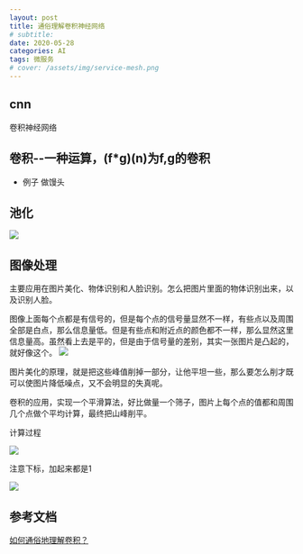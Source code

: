 ```yaml
---
layout: post
title: 通俗理解卷积神经网络
# subtitle:
date: 2020-05-28
categories: AI
tags: 微服务
# cover: /assets/img/service-mesh.png
---
```



## cnn

卷积神经网络

## 卷积--一种运算，(f*g)(n)为f,g的卷积

- 例子
做馒头

## 池化

![](https://tva1.sinaimg.cn/large/007S8ZIlly1gf7a6mwmw4j319m0pktyd.jpg)


## 图像处理

主要应用在图片美化、物体识别和人脸识别。怎么把图片里面的物体识别出来，以及识别人脸。

图像上面每个点都是有信号的，但是每个点的信号量显然不一样，有些点以及周围全部是白点，那么信息量低。但是有些点和附近点的颜色都不一样，那么显然这里信息量高。虽然看上去是平的，但是由于信号量的差别，其实一张图片是凸起的，就好像这个。
![](https://tva1.sinaimg.cn/large/007S8ZIlgy1gf7wp3x3ifj30fe08h45k.jpg)


图片美化的原理，就是把这些峰值削掉一部分，让他平坦一些，那么要怎么削才既可以使图片降低噪点，又不会明显的失真呢。

卷积的应用，实现一个平滑算法，好比做量一个筛子，图片上每个点的值都和周围几个点做个平均计算，最终把山峰削平。

计算过程

![](https://tva1.sinaimg.cn/large/007S8ZIlly1gf7x0t3o0jj30jn0b6q3e.jpg)


注意下标，加起来都是1

![](https://tva1.sinaimg.cn/large/007S8ZIlly1gf7x4fuusqj310005wt9g.jpg)

## 参考文档

[如何通俗地理解卷积？](https://www.matongxue.com/madocs/32.html)

